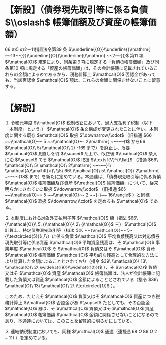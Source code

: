 # 【新設】（債券現先取引等に係る負債 $\\oslash$ 帳簿価額及び資産の帳簿価額）

66 の5 の2－11措置法令第39 条 $\\underline{{O}}\\underline{{\\mathrm{ ~~13~~}}}\\underline{{O}}\\underline{{\\mathrm{ ~~2~~}}}$ 第11 項 $\\mathcal{O}$ 規定により、同条第９項に規定する「負債の帳簿価額」及び同条第10 項に規定する「資産の帳簿価額」は、その会計帳簿に記載されているこれらの金額によるのであるから、税務計算上 $\\mathcal{O}$ 否認金があっても、当該否認金 $\\mathcal{O}$ 額は、これらの金額に関係させないことに留意する。

# 【解説】

１ 令和元年度 $\\mathcal{O}$ 税制改正において、過大支払利子税制（以下「本制度」という。） $\\mathcal{O}$ 条文構成が変更されたことに伴い、本制度に関する既存 $\\mathcal{O}$ 取扱 $\\downarrow,\\cdot$ （旧措通 $66 ~~\\mathcal{O}~~ 5 ~~\\mathcal{O}~~ 2\\mathrm{ ~~-~~}1$ から66 $\\mathcal{O}\ 5\ \\mathcal{O}\ 2\ -16$ まで）を廃止し、所要 $\\mathcal{O}$ 見直しを行 $\\supset$ た上で、改正後 $\\mathcal{O}$ 条文に沿 $\\supset$ てそ $\\mathcal{O}$ 取扱 $\\textsf{V}^{\\flat}$ （措通 $66\ \\mathcal{O}\ 5\ \\mathcal{O}\ 2\\mathrm{ ~~-~~}1\ \\mathcal{A}\\mathtt{>}\ \\5\ 66\ \\mathcal{O}\ 5\ \\mathcal{O}\ 2\\mathrm{ ~~-~~}18$ まで）を新たに定めている。本通達は、「債券現先取引等に係る負債 $\\mathcal{O}$ 帳簿価額及び資産 $\\mathcal{O}$ 帳簿価額」について、従来明らかにされていた取扱 $\\downarrow,\\cdot$ （旧措通 $66 ~~\\mathcal{O}~~ 5 ~~\\mathcal{O}~~ 2 ~~{-}~~ 16\\rangle$ ）と同様 $\\mathcal{O}$ 取扱 $\\downarrow,\\cdot$ を定めるも $\\mathcal{O}$ である。

２ 本制度における対象外支払利子等 $\\mathcal{O}$ 額（措法 $66\ {\\mathcal{O}}\ 5\ {\\mathcal{O}}\ 2\ {\\mathcal{Q}}$ 三） $\\mathcal{O}$ 計算上、特定債券現先取引等（措法 $66 ~~{\\mathcal{O}}~~ 5~{\\textcircled{5}}$ 八）に係る負債 $\\mathcal{O}$ 平均負債残高又は対応債券現先取引等に係る資産 $\\mathcal{O}$ 平均資産残高は、そ $\\mathcal{O}$ 事業年度 $\\mathcal{O}$ そ $\\mathcal{O}$ 負債又はそ $\\mathcal{O}$ 資産 $\\mathcal{O}$ 帳簿価額 $\\mathcal{O}$ 平均的な残高として合理的な方法により計算した金額によることとされており（措令 $39\ \\mathcal{O}\ 13\ \\mathcal{O}\ 2\ \\widehat{(9)}\\widehat{(10)})$ ）、そ $\\mathcal{O}$ 負債又はそ $\\mathcal{O}$ 資産 $\\mathcal{O}$ 帳簿価額は、法人が会計帳簿に記載した負債又は資産 $\\mathcal{O}$ 金額によることとされている（措令 $39\ \\mathcal{O}\ 13\ \\mathcal{O}\ 2\ \\textcircled{1})$ ）。

このため、たとえそ $\\mathcal{O}$ 負債又はそ $\\mathcal{O}$ 資産につき税務計算上 $\\mathcal{O}$ 否認金があ $\\supset$ たとしても、その否認金 $\\mathcal{O}$ 額は、そ $\\mathcal{O}$ 負債又はそ $\\mathcal{O}$ 資産 $\\mathcal{O}$ 帳簿価額 $\\mathcal{O}$ 金額に関係させないことになるのであり、本通達においては、このことを留意的に明らかにしている。

３ 連結納税制度においても、同様 $\\mathcal{O}$ 通達（連措通 $68\ O\ 89\ O\ 2-11)$ ）を定めている。